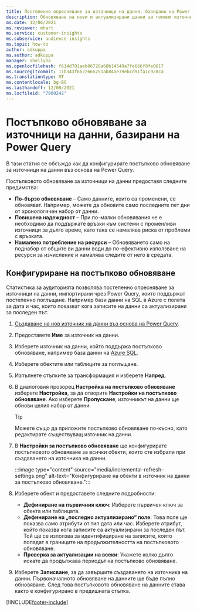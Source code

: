 ```yaml
---
title: Постепенно опресняване за източници на данни, базирани на Power Query
description: Обновяване на нови и актуализирани данни за големи източници на данни въз основа на Power Query.
ms.date: 12/06/2021
ms.reviewer: mhart
ms.service: customer-insights
ms.subservice: audience-insights
ms.topic: how-to
author: adkuppa
ms.author: adkuppa
manager: shellyha
ms.openlocfilehash: f614d701aeb06720a60b14549a7fe666f8fe0617
ms.sourcegitcommit: 11b343f6622665251ab84ae39ebcd91fa1c928ca
ms.translationtype: MT
ms.contentlocale: bg-BG
ms.lasthandoff: 12/08/2021
ms.locfileid: "7900242"
---
```

# <a name="incremental-refresh-for-data-sources-based-on-power-query"></a>Постъпково обновяване за източници на данни, базирани на Power Query

В тази статия се обсъжда как да конфигурирате постъпково обновяване за източници на данни въз основа на Power Query.

Постъпковото обновяване за източници на данни предоставя следните предимства:

- **По-бързо обновяване** – Само данните, които са променени, се обновяват. Например, можете да обновите само последните пет дни от хронологичен набор от данни.
- **Повишена надеждност** – При по-малки обновявания не е необходимо да поддържате връзки към системи с променливи източници за дълго време, като така се намалява риска от проблеми с връзката.
- **Намалено потребление на ресурси** – Обновяването само на поднабор от общите ви данни води до по-ефективно използване на ресурси за изчисление и намалява следите от него в средата.

## <a name="configure-incremental-refresh"></a>Конфигуриране на постъпково обновяване

Статистика за аудиторията позволява постепенно опресняване за източници на данни, импортирани чрез Power Query, които поддържат постепенно поглъщане. Например бази данни на SQL в Azure с полета за дата и час, които показват кога записите на данни са актуализирани за последен път.

1. [Създаване на нов източник на данни въз основа на Power Query](connect-power-query.md).

1. Предоставете **Име** за източник на данни.

1. Изберете източник на данни, който поддържа постъпково обновяване, например база данни на [Azure SQL](/power-query/connectors/azuresqldatabase).

1. Изберете обектите или таблиците за поглъщане.

1. Изпълнете стъпките за трансформация и изберете **Напред**.

1. В диалоговия прозорец **Настройка на постъпково обновяване** изберете **Настройка**, за да отворите **Настройки на постъпково обновяване**. Ако изберете **Пропускане**, източникът на данни ще обнови целия набор от данни.
   > [!TIP]
   > Можете също да приложите постъпково обновяване по-късно, като редактирате съществуващ източник на данни.

1. В **Настройки за постъпково обновяване** ще конфигурирате постъпковото обновяване за всички обекти, които сте избрали при създаването на източника на данни.

   :::image type="content" source="media/incremental-refresh-settings.png" alt-text="Конфигуриране на обекти в източник на данни за постъпково обновяване.":::

1. Изберете обект и предоставете следните подробности:

   - **Дефиниране на първичния ключ**: Изберете първичен ключ за обекта или таблицата.
   - **Дефиниране на „последно актуализирано“ поле**: Това поле ще показва само атрибути от тип дата или час. Изберете атрибут, който показва кога записите са актуализирани за последен път. Той ще се използва за идентифициране на записите, които попадат в границите на продължителността на постъпковото обновяване.
   - **Проверка за актуализации на всеки**: Укажете колко дълго искате да продължава периодът на постъпково обновяване.

1. Изберете **Записване**, за да завършите създаването на източника на данни. Първоначалното обновяване на данните ще бъде пълно обновяване. След това постъпковото обновяване на данните става както е конфигурирано в предишната стъпка.


[!INCLUDE[footer-include](../includes/footer-banner.md)]

